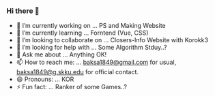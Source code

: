### Hi there 👋

- 🔭 I’m currently working on ... PS and Making Website  
- 🌱 I’m currently learning ... Forntend (Vue, CSS)  
- 👯 I’m looking to collaborate on ... Closers-Info Website with Korokk3  
- 🤔 I’m looking for help with ... Some Algorithm Stduy..?  
- 💬 Ask me about ... Anything OK!  
- 📫 How to reach me: ... baksa1849@gmail.com for usual, baksa1849@g.skku.edu for official contact.  
- 😄 Pronouns: ... KOR  
- ⚡ Fun fact: ... Ranker of some Games..?  
